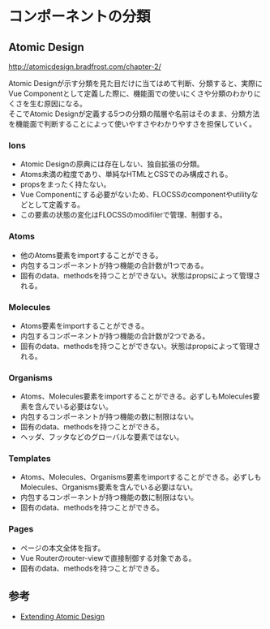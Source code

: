 # コンポーネントの分類

## Atomic Design

http://atomicdesign.bradfrost.com/chapter-2/

Atomic Designが示す分類を見た目だけに当てはめて判断、分類すると、実際にVue Componentとして定義した際に、機能面での使いにくさや分類のわかりにくさを生む原因になる。  
そこでAtomic Designが定義する5つの分類の階層や名前はそのまま、分類方法を機能面で判断することによって使いやすさやわかりやすさを担保していく。  

### Ions

- Atomic Designの原典には存在しない、独自拡張の分類。
- Atoms未満の粒度であり、単純なHTMLとCSSでのみ構成される。
- propsをまったく持たない。
- Vue Componentにする必要がないため、FLOCSSのcomponentやutilityなどとして定義する。
- この要素の状態の変化はFLOCSSのmodifilerで管理、制御する。

### Atoms

- 他のAtoms要素をimportすることができる。
- 内包するコンポーネントが持つ機能の合計数が1つである。
- 固有のdata、methodsを持つことができない。状態はpropsによって管理される。

### Molecules

- Atoms要素をimportすることができる。
- 内包するコンポーネントが持つ機能の合計数が2つである。
- 固有のdata、methodsを持つことができない。状態はpropsによって管理される。

### Organisms

- Atoms、Molecules要素をimportすることができる。必ずしもMolecules要素を含んでいる必要はない。
- 内包するコンポーネントが持つ機能の数に制限はない。
- 固有のdata、methodsを持つことができる。
- ヘッダ、フッタなどのグローバルな要素ではない。

### Templates

- Atoms、Molecules、Organisms要素をimportすることができる。必ずしもMolecules、Organisms要素を含んでいる必要はない。
- 内包するコンポーネントが持つ機能の数に制限はない。
- 固有のdata、methodsを持つことができる。

### Pages

- ページの本文全体を指す。
- Vue Routerのrouter-viewで直接制御する対象である。
- 固有のdata、methodsを持つことができる。

## 参考

- [Extending Atomic Design](http://bradfrost.com/blog/post/extending-atomic-design/)
